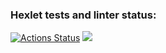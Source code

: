 ### Hexlet tests and linter status:
[![Actions Status](https://github.com/Nikita-Ananev/python-project-lvl1/workflows/hexlet-check/badge.svg)](https://github.com/Nikita-Ananev/python-project-lvl1/actions)
<a href="https://codeclimate.com/github/Nikita-Ananev/python-project-lvl1/maintainability"><img src="https://api.codeclimate.com/v1/badges/fd133c2ceac7376e690d/maintainability" /></a>
